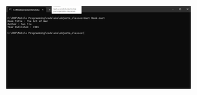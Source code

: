 <img src="https://github.com/geraldcalotes/swdv1011_codelabs/blob/main/objects_classes/img/test_result.png">